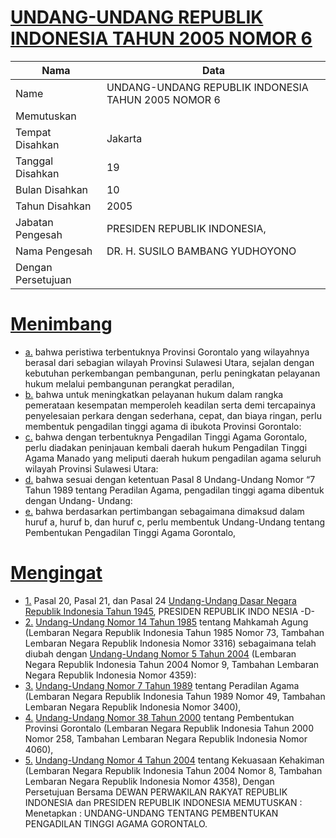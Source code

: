 # [UNDANG-UNDANG REPUBLIK INDONESIA TAHUN 2005 NOMOR 6](http://example.org/legal/document/uu/2005/6)

| Nama | Data |
| ------ | ----- |
|Name|UNDANG-UNDANG REPUBLIK INDONESIA TAHUN 2005 NOMOR 6|
|Memutuskan||
|Tempat Disahkan|Jakarta|
|Tanggal Disahkan|19|
|Bulan Disahkan|10|
|Tahun Disahkan|2005|
|Jabatan Pengesah|PRESIDEN REPUBLIK INDONESIA,|
|Nama Pengesah|DR. H. SUSILO BAMBANG YUDHOYONO|
|Dengan Persetujuan||
# [Menimbang](http://example.org/legal/document/uu/2005/6/menimbang)

* [a.](http://example.org/legal/document/uu/2005/6/menimbang/point/a) bahwa peristiwa terbentuknya Provinsi Gorontalo yang wilayahnya berasal dari sebagian wilayah Provinsi Sulawesi Utara, sejalan dengan kebutuhan perkembangan pembangunan, perlu peningkatan pelayanan hukum melalui pembangunan perangkat peradilan,
* [b.](http://example.org/legal/document/uu/2005/6/menimbang/point/b) bahwa untuk meningkatkan pelayanan hukum dalam rangka pemerataan kesempatan memperoleh keadilan serta demi tercapainya penyelesaian perkara dengan sederhana, cepat, dan biaya ringan, perlu membentuk pengadilan tinggi agama di ibukota Provinsi Gorontalo:
* [c.](http://example.org/legal/document/uu/2005/6/menimbang/point/c) bahwa dengan terbentuknya Pengadilan Tinggi Agama Gorontalo, perlu diadakan peninjauan kembali daerah hukum Pengadilan Tinggi Agama Manado yang meliputi daerah hukum pengadilan agama seluruh wilayah Provinsi Sulawesi Utara:
* [d.](http://example.org/legal/document/uu/2005/6/menimbang/point/d) bahwa sesuai dengan ketentuan Pasal 8 Undang-Undang Nomor “7 Tahun 1989 tentang Peradilan Agama, pengadilan tinggi agama dibentuk dengan Undang- Undang:
* [e.](http://example.org/legal/document/uu/2005/6/menimbang/point/e) bahwa berdasarkan pertimbangan sebagaimana dimaksud dalam huruf a, huruf b, dan huruf c, perlu membentuk Undang-Undang tentang Pembentukan Pengadilan Tinggi Agama Gorontalo,
# [Mengingat](http://example.org/legal/document/uu/2005/6/mengingat)

* [1.](http://example.org/legal/document/uu/2005/6/mengingat/point/0001) Pasal 20, Pasal 21, dan Pasal 24 [Undang-Undang Dasar Negara Republik Indonesia Tahun 1945](http://example.org/legal/document/uu), PRESIDEN REPUBLIK INDO NESIA -D-
* [2.](http://example.org/legal/document/uu/2005/6/mengingat/point/0002) [Undang-Undang Nomor 14 Tahun 1985](http://example.org/legal/document/uu/1985/14) tentang Mahkamah Agung (Lembaran Negara Republik Indonesia Tahun 1985 Nomor 73, Tambahan Lembaran Negara Republik Indonesia Nomor 3316) sebagaimana telah diubah dengan [Undang-Undang Nomor 5 Tahun 2004](http://example.org/legal/document/uu/2004/5) (Lembaran Negara Republik Indonesia Tahun 2004 Nomor 9, Tambahan Lembaran Negara Republik Indonesia Nomor 4359):
* [3.](http://example.org/legal/document/uu/2005/6/mengingat/point/0003) [Undang-Undang Nomor 7 Tahun 1989](http://example.org/legal/document/uu/1989/7) tentang Peradilan Agama (Lembaran Negara Republik Indonesia Tahun 1989 Nomor 49, Tambahan Lembaran Negara Republik Indonesia Nomor 3400),
* [4.](http://example.org/legal/document/uu/2005/6/mengingat/point/0004) [Undang-Undang Nomor 38 Tahun 2000](http://example.org/legal/document/uu/2000/38) tentang Pembentukan Provinsi Gorontalo (Lembaran Negara Republik Indonesia Tahun 2000 Nomor 258, Tambahan Lembaran Negara Republik Indonesia Nomor 4060),
* [5.](http://example.org/legal/document/uu/2005/6/mengingat/point/0005) [Undang-Undang Nomor 4 Tahun 2004](http://example.org/legal/document/uu/2004/4) tentang Kekuasaan Kehakiman (Lembaran Negara Republik Indonesia Tahun 2004 Nomor 8, Tambahan Lembaran Negara Republik Indonesia Nomor 4358), Dengan Persetujuan Bersama DEWAN PERWAKILAN RAKYAT REPUBLIK INDONESIA dan PRESIDEN REPUBLIK INDONESIA MEMUTUSKAN : Menetapkan : UNDANG-UNDANG TENTANG PEMBENTUKAN PENGADILAN TINGGI AGAMA GORONTALO.